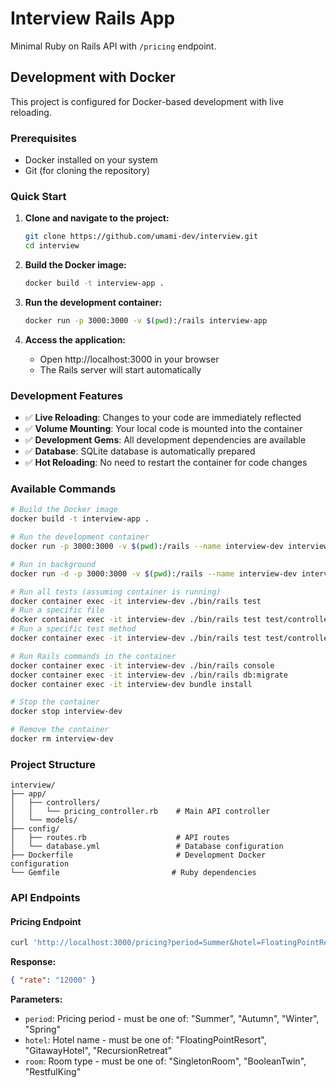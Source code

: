 # Interview Rails App

Minimal Ruby on Rails API with `/pricing` endpoint.

## Development with Docker

This project is configured for Docker-based development with live reloading.

### Prerequisites

- Docker installed on your system
- Git (for cloning the repository)

### Quick Start

1. **Clone and navigate to the project:**
   ```bash
   git clone https://github.com/umami-dev/interview.git
   cd interview
   ```

2. **Build the Docker image:**
   ```bash
   docker build -t interview-app .
   ```

3. **Run the development container:**
   ```bash
   docker run -p 3000:3000 -v $(pwd):/rails interview-app
   ```

4. **Access the application:**
   - Open http://localhost:3000 in your browser
   - The Rails server will start automatically

### Development Features

- ✅ **Live Reloading**: Changes to your code are immediately reflected
- ✅ **Volume Mounting**: Your local code is mounted into the container
- ✅ **Development Gems**: All development dependencies are available
- ✅ **Database**: SQLite database is automatically prepared
- ✅ **Hot Reloading**: No need to restart the container for code changes

### Available Commands

```bash
# Build the Docker image
docker build -t interview-app .

# Run the development container
docker run -p 3000:3000 -v $(pwd):/rails --name interview-dev interview-app

# Run in background
docker run -d -p 3000:3000 -v $(pwd):/rails --name interview-dev interview-app

# Run all tests (assuming container is running)
docker container exec -it interview-dev ./bin/rails test
# Run a specific file
docker container exec -it interview-dev ./bin/rails test test/controllers/pricing_controller_test.rb
# Run a specific test method
docker container exec -it interview-dev ./bin/rails test test/controllers/pricing_controller_test.rb -n test_should_get_pricing_with_all_parameters

# Run Rails commands in the container
docker container exec -it interview-dev ./bin/rails console
docker container exec -it interview-dev ./bin/rails db:migrate
docker container exec -it interview-dev bundle install

# Stop the container
docker stop interview-dev

# Remove the container
docker rm interview-dev
```

### Project Structure

```
interview/
├── app/
│   ├── controllers/
│   │   └── pricing_controller.rb    # Main API controller
│   └── models/
├── config/
│   ├── routes.rb                    # API routes
│   └── database.yml                 # Database configuration
├── Dockerfile                       # Development Docker configuration
└── Gemfile                         # Ruby dependencies
```

### API Endpoints

#### Pricing Endpoint

```bash
curl 'http://localhost:3000/pricing?period=Summer&hotel=FloatingPointResort&room=SingletonRoom'
```

**Response:**
```json
{ "rate": "12000" }
```

**Parameters:**
- `period`: Pricing period - must be one of: "Summer", "Autumn", "Winter", "Spring"
- `hotel`: Hotel name - must be one of: "FloatingPointResort", "GitawayHotel", "RecursionRetreat"
- `room`: Room type - must be one of: "SingletonRoom", "BooleanTwin", "RestfulKing"
